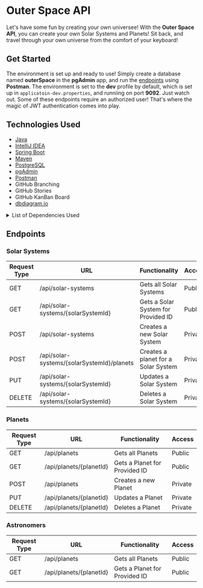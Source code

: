 # Outer Space API

Let's have some fun by creating your own universee! With the **Outer Space API**, you can create your own Solar Systems and Planets! Sit back, and travel through your own universe from the comfort of your keyboard!

## Get Started
The environment is set up and ready to use! Simply create a database named **outerSpace** in the **pgAdmin** app, and run the <a href="#endpoints">endpoints</a> using **Postman**. 
The environment is set to the **dev** profile by default, which is set up in `applicatoin-dev.properties`, and runniing on port **9092**. 
Just watch out. Some of these endpoints require an authorized user! That's where the magic of JWT authentication comes into play.

## Technologies Used
- [Java](https://www.java.com/en/)
- [IntelliJ IDEA](https://www.jetbrains.com/idea/)
- [Spring Boot](https://spring.io/)
- [Maven](https://mvnrepository.com/)
- [PostgreSQL](https://www.postgresql.org/)
- [pgAdmin](https://www.pgadmin.org/)
- [Postman](https://www.postman.com/)
- GitHub Branching
- GitHub Stories
- GitHub KanBan Board
- [dbdiagram.io](https://dbdiagram.io/home)

<details>
<summary>List of Dependencies Used</summary>

- [Spring Boot Starter](https://mvnrepository.com/artifact/org.springframework.boot/spring-boot-starter)
- [Spring Boot Starter Test](https://mvnrepository.com/artifact/org.springframework.boot/spring-boot-starter-test)
- [Spring Boot Starter Web](https://mvnrepository.com/artifact/org.springframework.boot/spring-boot-starter-web)
- [Spring Boot Starter Security](https://mvnrepository.com/artifact/org.springframework.boot/spring-boot-starter-security)
- [PostgreSQL Driver](https://mvnrepository.com/artifact/org.postgresql/postgresql)
- [Spring Boot Starter Data JPA ](https://mvnrepository.com/artifact/org.springframework.boot/spring-boot-starter-data-jpa/3.0.6 )
- [Spring Boot Starter Validation](https://mvnrepository.com/artifact/org.springframework.boot/spring-boot-starter-validation)
- [JJWT :: API](https://mvnrepository.com/artifact/io.jsonwebtoken/jjwt-api)
- [JJWT :: Impl](https://mvnrepository.com/artifact/io.jsonwebtoken/jjwt-impl)
- [JJWT :: Extensions :: Jackson](https://mvnrepository.com/artifact/io.jsonwebtoken/jjwt-jackson)
</details>

## Endpoints
### Solar Systems
| Request Type 	| URL                                    	      |           Functionality              |        Access        	|
| -------------	| ---------------------------------------------	| ------------------------------------ | ----------------------	|
| GET          	| /api/solar-systems          	                | Gets all Solar Systems               | Public               	|
| GET          	| /api/solar-systems/{solarSystemId}            | Gets a Solar System for Provided ID  | Public               	|
| POST         	| /api/solar-systems          	                | Creates a new Solar System           | Private              	|
| POST         	| /api/solar-systems/{solarSystemId}/planets    | Creates a planet for a Solar System  | Private              	|
| PUT          	| /api/solar-systems/{solarSystemId}            | Updates a Solar System               | Private              	|
| DELETE       	| /api/solar-systems/{solarSystemId}            | Deletes a Solar System               | Private              	|

### Planets
| Request Type 	| URL                                    	      |           Functionality              |        Access        	|
| -------------	| --------------------------------------------	| ------------------------------------ | ----------------------	|
| GET          	| /api/planets                	                | Gets all Planets                     | Public               	|
| GET          	| /api/planets/{planetId}                       | Gets a Planet for Provided ID        | Public                	|
| POST         	| /api/planets                	                | Creates a new Planet                 | Private              	|
| PUT          	| /api/planets/{planetId}                       | Updates a Planet                     | Private              	|
| DELETE       	| /api/planets/{planetId}                       | Deletes a Planet                     | Private              	|

### Astronomers
| Request Type 	| URL                                    	      |           Functionality              |        Access        	|
| -------------	| --------------------------------------------	| ------------------------------------ | ----------------------	|
| GET          	| /api/planets                	                | Gets all Planets                     | Public               	|
| GET          	| /api/planets/{planetId}                       | Gets a Planet for Provided ID        | Public                	|
